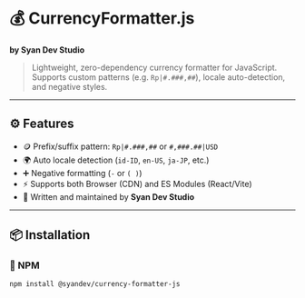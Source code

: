 # 💰 CurrencyFormatter.js  
**by Syan Dev Studio**

> Lightweight, zero-dependency currency formatter for JavaScript.  
> Supports custom patterns (e.g. `Rp|#.###,##`), locale auto-detection, and negative styles.

---

## ⚙️ Features

- 🪙 Prefix/suffix pattern: `Rp|#.###,##` or `#,###.##|USD`
- 🌍 Auto locale detection (`id-ID`, `en-US`, `ja-JP`, etc.)
- ➕ Negative formatting (`-` or `( )`)
- ⚡ Supports both Browser (CDN) and ES Modules (React/Vite)
- 🧩 Written and maintained by **Syan Dev Studio**

---

## 📦 Installation

### 🧱 NPM
```bash
npm install @syandev/currency-formatter-js
